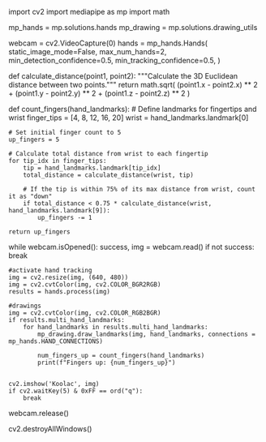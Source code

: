 import cv2
import mediapipe as mp
import math



mp_hands = mp.solutions.hands
mp_drawing = mp.solutions.drawing_utils

webcam = cv2.VideoCapture(0)
hands = mp_hands.Hands(
    static_image_mode=False,
    max_num_hands=2,
    min_detection_confidence=0.5,
    min_tracking_confidence=0.5,
)

def calculate_distance(point1, point2):
    """Calculate the 3D Euclidean distance between two points."""
    return math.sqrt(
        (point1.x - point2.x) ** 2 +
        (point1.y - point2.y) ** 2 +
        (point1.z - point2.z) ** 2
    )

def count_fingers(hand_landmarks):
    # Define landmarks for fingertips and wrist
    finger_tips = [4, 8, 12, 16, 20]
    wrist = hand_landmarks.landmark[0]

    # Set initial finger count to 5
    up_fingers = 5

    # Calculate total distance from wrist to each fingertip
    for tip_idx in finger_tips:
        tip = hand_landmarks.landmark[tip_idx]
        total_distance = calculate_distance(wrist, tip)

        # If the tip is within 75% of its max distance from wrist, count it as "down"
        if total_distance < 0.75 * calculate_distance(wrist, hand_landmarks.landmark[9]):  
            up_fingers -= 1

    return up_fingers

while webcam.isOpened():
    success, img = webcam.read()
    if not success:
        break

    #activate hand tracking 
    img = cv2.resize(img, (640, 480))
    img = cv2.cvtColor(img, cv2.COLOR_BGR2RGB)
    results = hands.process(img)

    #drawings 
    img = cv2.cvtColor(img, cv2.COLOR_RGB2BGR)
    if results.multi_hand_landmarks:
        for hand_landmarks in results.multi_hand_landmarks:
            mp_drawing.draw_landmarks(img, hand_landmarks, connections = mp_hands.HAND_CONNECTIONS)

            num_fingers_up = count_fingers(hand_landmarks)
            print(f"Fingers up: {num_fingers_up}")


    cv2.imshow('Koolac', img)
    if cv2.waitKey(5) & 0xFF == ord("q"):
        break

webcam.release()

cv2.destroyAllWindows()
